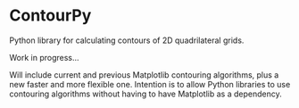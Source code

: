 # ContourPy
Python library for calculating contours of 2D quadrilateral grids.

Work in progress...

Will include current and previous Matplotlib contouring algorithms, plus a new
faster and more flexible one.  Intention is to allow Python libraries to use
contouring algorithms without having to have Matplotlib as a dependency.
